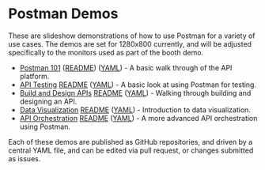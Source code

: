 # Postman Demos
These are slideshow demonstrations of how to use Postman for a variety of use cases. The demos are set for 1280x800 currently, and will be adjusted specifically to the monitors used as part of the booth demo.

- [Postman 101](https://postman-demos.github.io/postman-101/) ([README](https://github.com/postman-demos/postman-101)) ([YAML](https://github.com/postman-demos/postman-101/blob/master/_data/slides.yaml)) - A basic walk through of the API platform.
- [API Testing](https://postman-demos.github.io/api-testing/) [README](https://github.com/postman-demos/api-testing) ([YAML](https://github.com/postman-demos/api-testing/blob/master/_data/slides.yaml)) - A basic look at using Postman for testing.
- [Build and Design APIs](https://github.com/postman-demos/build-and-design-apis) [README](https://github.com/postman-demos/build-and-design-apis) ([YAML](https://github.com/postman-demos/build-and-design-apis/blob/master/_data/slides.yaml)) - Walking through building and designing an API.
- [Data Visualization](https://github.com/postman-demos/data-visualization) [README](https://github.com/postman-demos/data-visualization) ([YAML](https://github.com/postman-demos/data-visualization/blob/master/_data/slides.yaml)) - Introduction to data visualization.
- [API Orchestration](https://github.com/postman-demos/api-orchestration) [README](https://github.com/postman-demos/api-orchestration) ([YAML](https://github.com/postman-demos/api-orchestration/blob/master/_data/slides.yaml)) - A more advanced API orchestration using Postman.

Each of these demos are published as GitHub repositories, and driven by a central YAML file, and can be edited via pull request, or changes submitted as issues.
